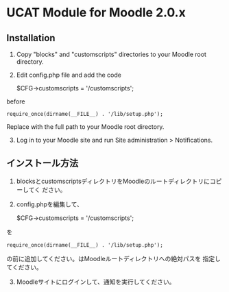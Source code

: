 UCAT Module for Moodle 2.0.x
======================

Installation
------

1. Copy "blocks" and "customscripts" directories to your Moodle root
directory.

2. Edit config.php file and add the code

	$CFG->customscripts = '<Moodle root>/customscripts';

before

	require_once(dirname(__FILE__) . '/lib/setup.php');

Replace <Moodle root> with the full path to your Moodle root directory.

3. Log in to your Moodle site and run Site administration > Notifications.


インストール方法
------

1. blocksとcustomscriptsディレクトリをMoodleのルートディレクトリにコピーしてく
ださい。

2. config.phpを編集して、

	$CFG->customscripts = '<Moodle root>/customscripts';

を

	require_once(dirname(__FILE__) . '/lib/setup.php');

の前に追加してください。<Moodle root>はMoodleルートディレクトリへの絶対パスを
指定してください。

3. Moodleサイトにログインして、通知を実行してください。
